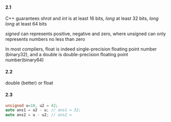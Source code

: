 #### 2.1
C++ guarantees *shrot* and *int* is at least 16 bits, *long* at least 32 bits, 
*long long* at least 64 bits

*signed* can represents positive, negative and zero, where unsigned can only
represents numbers no less than zero

In most compliers, float is indeed single-precision floating point number
(binary32), and a double is double-precision floating point number(binary64) 

#### 2.2
double (better) or float


#### 2.3
```c++
unsigned u=10, u2 = 42;
auto ans1 = u2 - u; // ans1 = 32;
auto ans2 = u - u2; // ans2 = 
```
